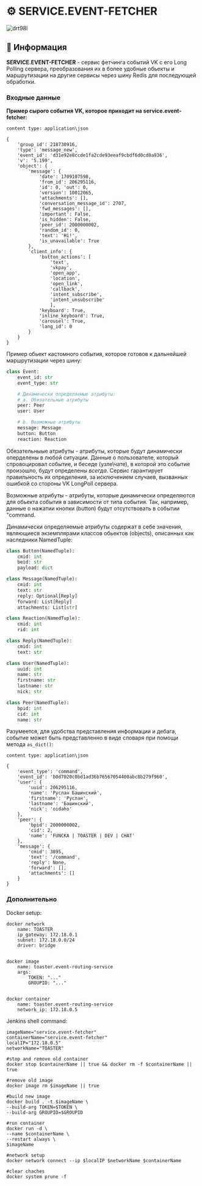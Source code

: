 # ⚙️ SERVICE.EVENT-FETCHER

![drt98l](https://github.com/STALCRAFT-FUNCKA/toaster.event-routing-service/assets/76991612/08409484-c9b2-41f3-9b40-8e43614f0661)

## 📄 Информация

**SERVICE.EVENT-FETCHER** - сервис фетчинга событий VK с его Long Polling сервера, преобразования их в более удобные обьекты и маршрутизации на другие сервисы через шину Redis для последующей обработки.

### Входные данные

**Пример сырого события VK, которое приходит на service.event-fetcher:**

```shell
content type: application\json

{
    'group_id': 218730916,
    'type': 'message_new',
    'event_id': 'd31e92e8ccde1fa2cde93eeaf9cbdf6d0cd0a936',
    'v': '5.199',
    'object': {
        'message': {
            'date': 1709107598,
            'from_id': 206295116, 
            'id': 0, 'out': 0, 
            'version': 10012065, 
            'attachments': [], 
            'conversation_message_id': 2707, 
            'fwd_messages': [], 
            'important': False, 
            'is_hidden': False, 
            'peer_id': 2000000002, 
            'random_id': 0, 
            'text': 'Hi!', 
            'is_unavailable': True
        }, 
        'client_info': {
            'button_actions': [
                'text', 
                'vkpay', 
                'open_app', 
                'location', 
                'open_link', 
                'callback', 
                'intent_subscribe', 
                'intent_unsubscribe'
                ], 
            'keyboard': True, 
            'inline_keyboard': True, 
            'carousel': True, 
            'lang_id': 0
        }
    }
}
```

Пример обьект кастомного события, которое готовов к дальнейшей маршрутизации через шину:

```python
class Event:
    event_id: str
    event_type: str

    # Динамически определяемые атрибуты:
    # a. Обязательные атрибуты
    peer: Peer
    user: User

    # b. Возможные атрибуты
    message: Message
    button: Button
    reaction: Reaction
```

Обязательныые атрибуты - атрибуты, которые будут динамически оперделены в любой ситуации.
Данные о пользователе, который спровоцировал событие, и беседе (узле\чате), в которой это событие произошло, будут определены *всегда*. Сервис гарантирует правильность их определения, за исключением случаев, вызванных ошибкой со стороны VK LongPoll сервера.

Возможные атрибуты - атрибуты, которые динамически определяются для обьекта события в зависимости от типа события. Так, например, данные о нажатии кнопки (button) будут отсутствовать в событии "command.

Динамически определяемые атрибуты содержат в себе значения, являющиеся экземплярами классов обьектов (objects), описанных как наследники NamedTuple:

```python
class Button(NamedTuple):
    cmid: int
    beid: str
    payload: dict
```

```python
class Message(NamedTuple):
    cmid: int
    text: str
    reply: Optional[Reply]
    forward: List[Reply]
    attachments: List[str]
```

```python
class Reaction(NamedTuple):
    cmid: int
    rid: int
```

```python
class Reply(NamedTuple):
    cmid: int
    text: str
```

```python
class User(NamedTuple):
    uuid: int
    name: str
    firstname: str
    lastname: str
    nick: str
```

```python
class Peer(NamedTuple):
    bpid: int
    cid: int
    name: str
```

Разумеется, для удобства представления информации и дебага, событие может быть представленно в виде словаря при помощи метода `as_dict()`:

```shell
content type: application\json

{
    'event_type': 'command', 
    'event_id': 'b0d7020c0bd1ad36b76567054400abc8b279f960', 
    'user': {
        'uuid': 206295116, 
        'name': 'Руслан Башинский', 
        'firstname': 'Руслан', 
        'lastname': 'Башинский', 
        'nick': 'oidaho'
    }, 
    'peer': {
        'bpid': 2000000002, 
        'cid': 2, 
        'name': 'FUNCKA | TOASTER | DEV | CHAT'
    }, 
    'message': {
        'cmid': 3895, 
        'text': '/command', 
        'reply': None, 
        'forward': [], 
        'attachments': []
    }
}
```

### Дополнительно

Docker setup:

```shell
docker network
    name: TOASTER
    ip_gateway: 172.18.0.1
    subnet: 172.18.0.0/24
    driver: bridge


docker image
    name: toaster.event-routing-service
    args:
        TOKEN: "..."
        GROUPID: "..."


docker container
    name: toaster.event-routing-service
    network_ip: 172.18.0.5
```

Jenkins shell command:

```shell
imageName="service.event-fetcher"
containerName="service.event-fetcher"
localIP="172.18.0.5"
networkName="TOASTER"

#stop and remove old container
docker stop $containerName || true && docker rm -f $containerName || true

#remove old image
docker image rm $imageName || true

#build new image
docker build . -t $imageName \
--build-arg TOKEN=$TOKEN \
--build-arg GROUPID=$GROUPID 

#run container
docker run -d \
--name $containerName \
--restart always \
$imageName

#network setup
docker network connect --ip $localIP $networkName $containerName

#clear chaches
docker system prune -f
```

